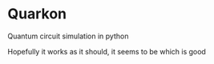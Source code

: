 # Quarkon
Quantum circuit simulation in python

Hopefully it works as it should, it seems to be which is good
